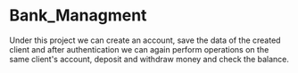 # Bank_Managment
Under this project we can create an account, save the data of the created client and after authentication we can again perform operations on the same client's account, deposit and withdraw money and check the balance.
